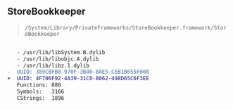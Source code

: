 ## StoreBookkeeper

> `/System/Library/PrivateFrameworks/StoreBookkeeper.framework/StoreBookkeeper`

```diff

   - /usr/lib/libSystem.B.dylib
   - /usr/lib/libobjc.A.dylib
   - /usr/lib/libz.1.dylib
-  UUID: 389CBFB8-970F-3B40-8AE5-CEB1B655F008
+  UUID: 4F706F92-4A39-31C0-8062-498D65C6F3EE
   Functions: 880
   Symbols:   3166
   CStrings:  1896

```
